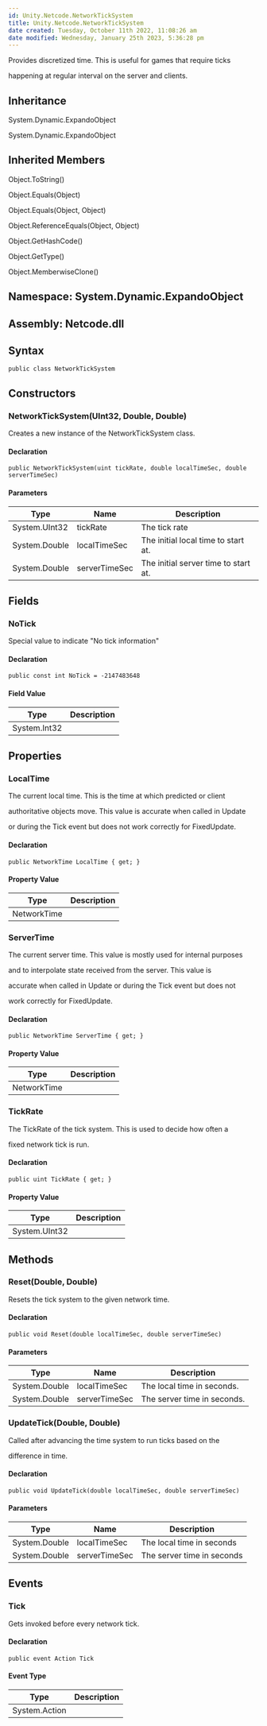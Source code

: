 ```yaml
---
id: Unity.Netcode.NetworkTickSystem
title: Unity.Netcode.NetworkTickSystem
date created: Tuesday, October 11th 2022, 11:08:26 am
date modified: Wednesday, January 25th 2023, 5:36:28 pm
---
```


<div class="markdown level0 summary">

Provides discretized time. This is useful for games that require ticks

happening at regular interval on the server and clients.

</div>

<div class="markdown level0 conceptual">

</div>

<div class="inheritance">

## Inheritance

<div class="level0">

System.Dynamic.ExpandoObject

</div>

<div class="level1">

System.Dynamic.ExpandoObject

</div>

</div>

<div class="inheritedMembers">

## Inherited Members

<div>

Object.ToString()

</div>

<div>

Object.Equals(Object)

</div>

<div>

Object.Equals(Object, Object)

</div>

<div>

Object.ReferenceEquals(Object, Object)

</div>

<div>

Object.GetHashCode()

</div>

<div>

Object.GetType()

</div>

<div>

Object.MemberwiseClone()

</div>

</div>

## **Namespace**: System.Dynamic.ExpandoObject

## **Assembly**: Netcode.dll

## Syntax

``` lang-csharp
public class NetworkTickSystem
```

## Constructors

### NetworkTickSystem(UInt32, Double, Double)

<div class="markdown level1 summary">

Creates a new instance of the NetworkTickSystem class.

</div>

<div class="markdown level1 conceptual">

</div>

#### Declaration

``` lang-csharp
public NetworkTickSystem(uint tickRate, double localTimeSec, double serverTimeSec)
```

#### Parameters

| Type          | Name          | Description                          |
|---------------|---------------|--------------------------------------|
| System.UInt32 | tickRate      | The tick rate                        |
| System.Double | localTimeSec  | The initial local time to start at.  |
| System.Double | serverTimeSec | The initial server time to start at. |

## Fields

### NoTick

<div class="markdown level1 summary">

Special value to indicate "No tick information"

</div>

<div class="markdown level1 conceptual">

</div>

#### Declaration

``` lang-csharp
public const int NoTick = -2147483648
```

#### Field Value

| Type         | Description |
|--------------|-------------|
| System.Int32 |             |

## Properties

### LocalTime

<div class="markdown level1 summary">

The current local time. This is the time at which predicted or client

authoritative objects move. This value is accurate when called in Update

or during the Tick event but does not work correctly for FixedUpdate.

</div>

<div class="markdown level1 conceptual">

</div>

#### Declaration

``` lang-csharp
public NetworkTime LocalTime { get; }
```

#### Property Value

| Type        | Description |
|-------------|-------------|
| NetworkTime |             |

### ServerTime

<div class="markdown level1 summary">

The current server time. This value is mostly used for internal purposes

and to interpolate state received from the server. This value is

accurate when called in Update or during the Tick event but does not

work correctly for FixedUpdate.

</div>

<div class="markdown level1 conceptual">

</div>

#### Declaration

``` lang-csharp
public NetworkTime ServerTime { get; }
```

#### Property Value

| Type        | Description |
|-------------|-------------|
| NetworkTime |             |

### TickRate

<div class="markdown level1 summary">

The TickRate of the tick system. This is used to decide how often a

fixed network tick is run.

</div>

<div class="markdown level1 conceptual">

</div>

#### Declaration

``` lang-csharp
public uint TickRate { get; }
```

#### Property Value

| Type          | Description |
|---------------|-------------|
| System.UInt32 |             |

## Methods

### Reset(Double, Double)

<div class="markdown level1 summary">

Resets the tick system to the given network time.

</div>

<div class="markdown level1 conceptual">

</div>

#### Declaration

``` lang-csharp
public void Reset(double localTimeSec, double serverTimeSec)
```

#### Parameters

| Type          | Name          | Description                 |
|---------------|---------------|-----------------------------|
| System.Double | localTimeSec  | The local time in seconds.  |
| System.Double | serverTimeSec | The server time in seconds. |

### UpdateTick(Double, Double)

<div class="markdown level1 summary">

Called after advancing the time system to run ticks based on the

difference in time.

</div>

<div class="markdown level1 conceptual">

</div>

#### Declaration

``` lang-csharp
public void UpdateTick(double localTimeSec, double serverTimeSec)
```

#### Parameters

| Type          | Name          | Description                |
|---------------|---------------|----------------------------|
| System.Double | localTimeSec  | The local time in seconds  |
| System.Double | serverTimeSec | The server time in seconds |

## Events

### Tick

<div class="markdown level1 summary">

Gets invoked before every network tick.

</div>

<div class="markdown level1 conceptual">

</div>

#### Declaration

``` lang-csharp
public event Action Tick
```

#### Event Type

| Type          | Description |
|---------------|-------------|
| System.Action |             |
